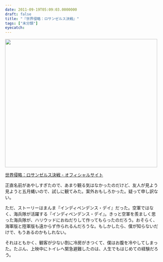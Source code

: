 ```yaml
---
date: 2011-09-19T05:09:03.0000000
draft: false
title: "『世界侵略：ロサンゼルス決戦』"
tags: ["未分類"]
eyecatch: 
---
```

<p><a href="http://blog.daruyanagi.net/archives/218/sshot-35" rel="attachment wp-att-219"><img src="http://blog.daruyanagi.net/wp-content/uploads/2011/09/sshot-35-500x420.png" alt="" title="sshot-35" width="500" height="420" class="alignnone size-medium wp-image-219" /></a></p><p><a href="http://www.battlela.jp/">世界侵略：ロサンゼルス決戦 - オフィシャルサイト</a></p><p>正直名前があやしすぎたので、あまり観る気はなかったのだけど、友人が見よう見ようと五月蝿いので、試しに観てみた。案外おもしろかった。疑って申し訳ない。</p><p>ただ、ストーリーはまんま『インディペンデンス・デイ』だった。空軍ではなく、海兵隊が活躍する『インディペンデンス・デイ』。きっと空軍を羨ましく思った海兵隊が、ハリウッドにおねだりして作ってもらったのだろう。おそらく、海軍版と陸軍版も遠からず作られるんだろうな。もしかしたら、僕が知らないだけで、もうあるのかもしれない。</p><p>それはともかく、観客が少ない割に冷房がきつくて、僕はお腹を冷やしてしまった。たぶん、上映中にトイレへ緊急避難したのは、人生でもはじめての経験だろう。</p>

